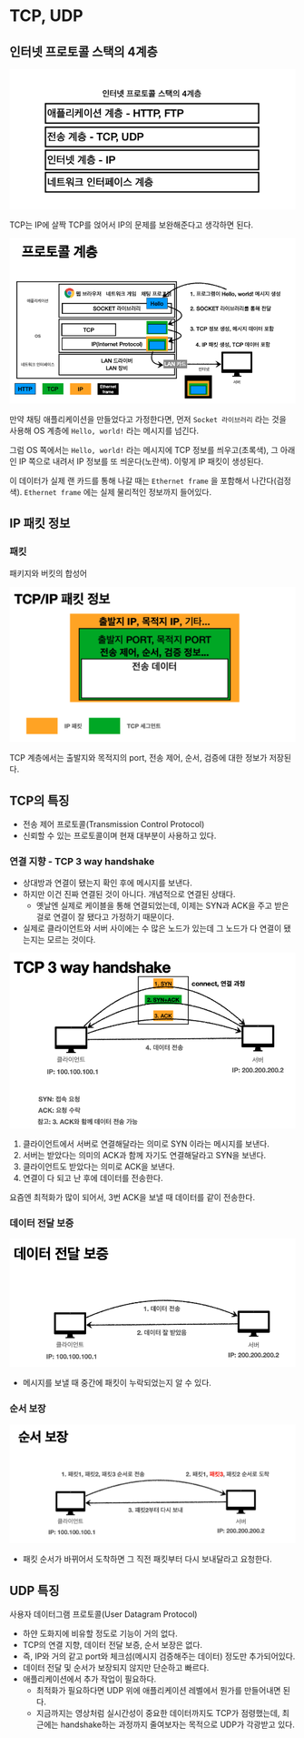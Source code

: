 # TCP, UDP

## 인터넷 프로토콜 스택의 4계층

![](../../.gitbook/assets/kimyounghan-http-web-basic/01/_2021-01-05__12.04.12.png)

TCP는 IP에 살짝 TCP를 얹어서 IP의 문제를 보완해준다고 생각하면 된다.

![](../../.gitbook/assets/kimyounghan-http-web-basic/01/_2021-01-05__12.05.43.png)

만약 채팅 애플리케이션을 만들었다고 가정한다면, 먼저 `Socket 라이브러리` 라는 것을 사용해 OS 계층에 `Hello, world!` 라는 메시지를 넘긴다.

그럼 OS 쪽에서는 `Hello, world!` 라는 메시지에 TCP 정보를 씌우고(초록색), 그 아래인 IP 쪽으로 내려서 IP 정보를 또 씌운다(노란색). 이렇게 IP 패킷이
생성된다.

이 데이터가 실제 랜 카드를 통해 나갈 때는 `Ethernet frame` 을 포함해서 나간다(검정색). `Ethernet frame` 에는 실제 물리적인 정보까지 들어있다.

## IP 패킷 정보

### 패킷

패키지와 버킷의 합성어

![](../../.gitbook/assets/kimyounghan-http-web-basic/01/_2021-01-05__12.13.43.png)

TCP 계층에서는 출발지와 목적지의 port, 전송 제어, 순서, 검증에 대한 정보가 저장된다.

## TCP의 특징

- 전송 제어 프로토콜(Transmission Control Protocol)
- 신뢰할 수 있는 프로토콜이며 현재 대부분이 사용하고 있다.

### 연결 지향 - TCP 3 way handshake

- 상대방과 연결이 됐는지 확인 후에 메시지를 보낸다.
- 하지만 이건 진짜 연결된 것이 아니다. 개념적으로 연결된 상태다.
    - 옛날엔 실제로 케이블을 통해 연결되었는데, 이제는 SYN과 ACK을 주고 받은 걸로 연결이 잘 됐다고 가정하기 때문이다.
- 실제로 클라이언트와 서버 사이에는 수 많은 노드가 있는데 그 노드가 다 연결이 됐는지는 모르는 것이다.

![](../../.gitbook/assets/kimyounghan-http-web-basic/01/_2021-01-05__12.23.27.png)

1. 클라이언트에서 서버로 연결해달라는 의미로 SYN 이라는 메시지를 보낸다.
2. 서버는 받았다는 의미의 ACK과 함께 자기도 연결해달라고 SYN을 보낸다.
3. 클라이언트도 받았다는 의미로 ACK을 보낸다.
4. 연결이 다 되고 난 후에 데이터를 전송한다.

요즘엔 최적화가 많이 되어서, 3번 ACK을 보낼 때 데이터를 같이 전송한다.

### 데이터 전달 보증

![](../../.gitbook/assets/kimyounghan-http-web-basic/01/_2021-01-05__12.32.32.png)

- 메시지를 보낼 때 중간에 패킷이 누락되었는지 알 수 있다.

### 순서 보장

![](../../.gitbook/assets/kimyounghan-http-web-basic/01/_2021-01-05__12.32.46.png)

- 패킷 순서가 바뀌어서 도착하면 그 직전 패킷부터 다시 보내달라고 요청한다.

## UDP 특징

사용자 데이터그램 프로토콜(User Datagram Protocol)

- 하얀 도화지에 비유할 정도로 기능이 거의 없다.
- TCP의 연결 지향, 데이터 전달 보증, 순서 보장은 없다.
- 즉, IP와 거의 같고 port와 체크섬(메시지 검증해주는 데이터) 정도만 추가되어있다.
- 데이터 전달 및 순서가 보장되지 않지만 단순하고 빠르다.
- 애플리케이션에서 추가 작업이 필요하다.
    - 최적화가 필요하다면 UDP 위에 애플리케이션 레벨에서 뭔가를 만들어내면 된다.
    - 지금까지는 영상처럼 실시간성이 중요한 데이터까지도 TCP가 점령했는데, 최근에는 handshake하는 과정까지 줄여보자는 목적으로 UDP가 각광받고 있다.